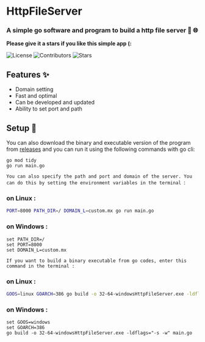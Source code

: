 # HttpFileServer

### A simple go software and program to build a http file server 📂 🌐

**Please give it a stars if you like this simple app (:**

![License](https://img.shields.io/badge/license-MIT-blue) ![Contributors](https://img.shields.io/github/contributors/MohammadRanjbar1122/go-simpleHttpFileServer) ![Stars](https://img.shields.io/github/stars/MohammadRanjbar1122/go-simpleHttpFileServer?style=social)

## Features ✨

* Domain setting
* Fast and optimal
* Can be developed and updated
* Ability to set port and path

## Setup 🔧

You can also download the binary and executable version of the program from [releases](https://github.com/MohammadRanjbar1122/go-simpleHttpFileServer/releases/) and you can run it using the following commands with go cli:

```shell
go mod tidy
go run main.go
```

`You can also specify the path and port and domain of the server. You can do this by setting the environment variables in the terminal `:

### on Linux :
```bash
PORT=8000 PATH_DIR=/ DOMAIN_L=custom.mx go run main.go 
```

### on Windows :
```shell
set PATH_DIR=/
set PORT=8000
set DOMAIN_L=custom.mx
```

`If you want to build a binary executable from go codes, enter this command in the terminal :`

### on Linux :
```bash
GOOS=linux GOARCH=386 go build -o 32-64-windowsHttpFileServer.exe -ldflags="-s -w" main.go
```

### on Windows :
```shell
set GOOS=windows
set GOARCH=386
go build -o 32-64-windowsHttpFileServer.exe -ldflags="-s -w" main.go
```
